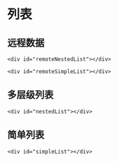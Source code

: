 # 列表

## 远程数据

```html:example
<div id="remoteNestedList"></div>
```

```html:example
<div id="remoteSimpleList"></div>
```

## 多层级列表

```html:example
<div id="nestedList"></div>
```

## 简单列表

```html:example
<div id="simpleList"></div>
```
